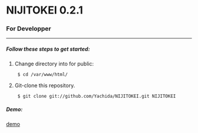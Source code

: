 NIJITOKEI 0.2.1
=========


### For Developper
----

##### Follow these steps to get started:

1. Change directory into for public:

        $ cd /var/www/html/

2. Git-clone this repository.

        $ git clone git://github.com/Yachida/NIJITOKEI.git NIJITOKEI

##### Demo:
[demo](https://salty-hollows-4453.herokuapp.com/index.html "demo")
